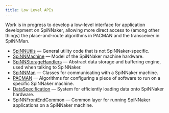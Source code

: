 ```yaml
---
title: Low Level APIs
---
```


Work is in progress to develop a low-level interface for application development on SpiNNaker, allowing more direct access to (among other things) the place-and-route algorithms in PACMAN and the transceiver in SpiNNMan.

 * [SpiNNUtils](https://spinnutils.readthedocs.org) — General utility code that is not SpiNNaker-specific. 
 * [SpiNNMachine](https://spinnmachine.readthedocs.org) — Model of the SpiNNaker machine hardware.
 * [SpiNNStorageHandlers](http://spinnstoragehandlers.readthedocs.org) — Abstract data storage and buffering engine, used when talking to SpiNNaker.
 * [SpiNNMan](https://spinnman.readthedocs.org) — Classes for communicating with a SpiNNaker machine.
 * [PACMAN](https://pacman.readthedocs.org) — Algorithms for configuring a piece of software to run on a specific SpiNNaker machine.
 * [DataSpecification](http://dataspecification.readthedocs.org) — System for efficiently loading data onto SpiNNaker hardware.
 * [SpiNNFrontEndCommon](https://spinnfrontendcommon.readthedocs.org) — Common layer for running SpiNNaker applications on a SpiNNaker machine.
